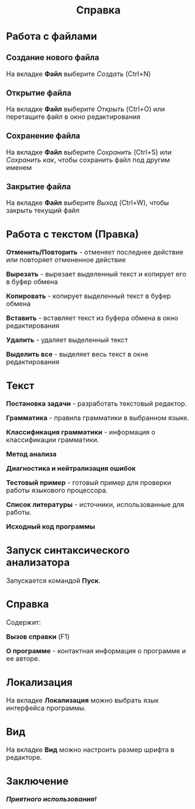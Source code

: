 ﻿<!DOCTYPE html>
<html>
  <head>
    <meta charset="UTF-8">
  </head>
  <body>
    <h1 align="center">Справка</h1>
    <font size="4">
      <h2>Работа с файлами</h2>
      <h3>Создание нового файла</h3>
      <p>На вкладке <b>Файл</b> выберите <i>Создать</i> (Ctrl+N)</p>
      <h3>Открытие файла</h3>
      <p>На вкладке <b>Файл</b> выберите <i>Открыть</i> (Ctrl+O) или перетащите файл в окно редактирования</p>
      <h3>Сохранение файла</h3>
      <p>На вкладке <b>Файл</b> выберите <i>Сохранить</i> (Ctrl+S) или <i>Сохранить как</i>, чтобы сохранить файл под другим именем</p>
      <h3>Закрытие файла</h3>
      <p>На вкладке <b>Файл</b> выберите <i>Выход</i> (Ctrl+W), чтобы закрыть текущий файл</p>
      <h2>Работа с текстом (Правка)</h2>
      <p><b>Отменить/Повторить</b> - отменяет последнее действие или повторяет отмененное действие</p>
      <p><b>Вырезать</b> - вырезает выделенный текст и копирует его в буфер обмена</p>
      <p><b>Копировать</b> - копирует выделенный текст в буфер обмена</p>
      <p><b>Вставить</b> - вставляет текст из буфера обмена в окно редактирования</p>
      <p><b>Удалить</b> - удаляет выделенный текст</p>
      <p><b>Выделить все</b> - выделяет весь текст в окне редактирования</p>
      <h2>Текст</h2>
      <p><b>Постановка задачи</b> - разработать текстовый редактор.</p>
      <p><b>Грамматика</b> - правила грамматики в выбранном языке.</p>
      <p><b>Классификация грамматики</b> - информация о классификации грамматики.</p>
      <p><b>Метод анализа</b></p>
      <p><b>Диагностика и нейтрализация ошибок</b></p>
      <p><b>Тестовый пример</b> - готовый пример для проверки работы языкового процессора.</p>
      <p><b>Список литературы</b> - источники, использованные для работы.</p>
      <p><b>Исходный код программы</b></p>
      <h2>Запуск синтаксического анализатора</h2>
      <p>Запускается командой <b>Пуск</b>.</p>
      <h2>Справка</h2>
      <p>Содержит:</p>
      <p><b>Вызов справки</b> (F1)</p>
      <p><b>О программе</b> - контактная информация о программе и ее авторе.</p>
      <h2>Локализация</h2>
      <p>На вкладке <b>Локализация</b> можно выбрать язык интерфейса программы.</p>
      <h2>Вид</h2>
      <p>На вкладке <b>Вид</b> можно настроить размер шрифта в редакторе.</p>
      <h2>Заключение</h2>
      <p align="justify"><i><b>Приятного использования!</b></i></p>
    </font>
  </body>
</html>
